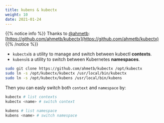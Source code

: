 ```yaml
---
title: kubens & kubectx
weight: 10
date: 2021-01-24
---
```


{{% notice info %}}
Thanks to [@ahmetb](https://github.com/ahmetb): [https://github.com/ahmetb/kubectx](https://github.com/ahmetb/kubectx)
{{% /notice %}}

* `kubectx`is a utility to manage and switch between kubectl **contexts**.
* `kubens`is a utility to switch between Kubernetes **namespaces**.

```bash
sudo git clone https://github.com/ahmetb/kubectx /opt/kubectx
sudo ln -s /opt/kubectx/kubectx /usr/local/bin/kubectx
sudo ln -s /opt/kubectx/kubens /usr/local/bin/kubens
```

Then you can easly switch both `context` and `namespace` by:

```bash
kubectx # list contexts
kubectx <name> # switch context

kubens # list namespace
kubens <name> # switch namespace
```
